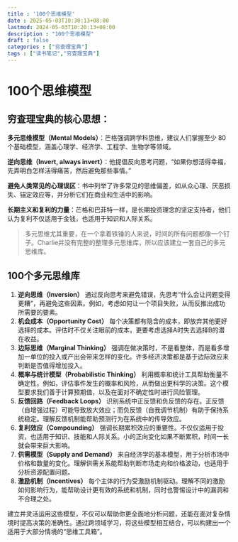 ```yaml
---
title : '100个思维模型'
date : 2025-05-03T10:30:13+08:00
lastmod: 2024-05-03T10:20:13+08:00
description : "100个思维模型" 
draft : false    
categories : ["穷查理宝典"]
tags : ["读书笔记","穷查理宝典"]
---
```


# 100个思维模型

## 穷查理宝典的核心思想：

**多元思维模型（Mental Models）**：芒格强调跨学科思维，建议人们掌握至少 80 个基础模型，涵盖心理学、经济学、工程学、生物学等领域。

**逆向思维（Invert, always invert）**：他提倡反向思考问题，“如果你想活得幸福，先弄明白怎样活得痛苦，然后避免那些事情。”

**避免人类常见的心理误区**：书中列举了许多常见的思维偏差，如从众心理、厌恶损失、锚定效应等，并分析它们在商业和生活中的影响。

**长期主义和复利的力量**：芒格和巴菲特一样，是长期投资理念的坚定支持者，他们认为复利不仅适用于金钱，也适用于知识和人际关系。

> 多元思维尤其重要，在一个拿着铁锤的人来说，时间的所有问题都像一个钉子。Charlie并没有完整的整理多元思维库，所以应该建立一套自己的多元思维库。

## 100个多元思维库

1. **逆向思维（Inversion）**
    通过反向思考来避免错误，先思考“什么会让问题变得更糟”，再避免这些因素。例如，考虑如何让一个项目失败，从而反推出成功所需要的要素。
2. **机会成本（Opportunity Cost）**
    每个决策都有隐含的成本，即放弃其他更好选择的成本。评估时不仅关注眼前的成本，更要考虑选择A时失去选择B的潜在收益。
3. **边际思维（Marginal Thinking）**
    强调在做决策时，不是看整体，而是看多增加一单位的投入或产出会带来怎样的变化。许多经济决策都是基于边际效应来判断是否值得增加投入。
4. **概率与统计模型（Probabilistic Thinking）**
    利用概率和统计工具帮助衡量不确定性。例如，评估事件发生的概率和风险，从而做出更科学的决策。这个模型要求我们善于计算预期值，以及在面对不确定性时进行风险管理。
5. **反馈回路（Feedback Loops）**
    识别系统中正反馈和负反馈的存在。正反馈（自增强过程）可能导致放大效应；而负反馈（自我调节机制）有助于保持系统稳定。理解反馈机制能帮助预测行为在系统中的传导效应。
6. **复利效应（Compounding）**
    强调长期累积效应的重要性。不仅仅适用于投资，也适用于知识、技能和人际关系。小的正向变化如果不断累积，时间一长就会带来巨大影响。
7. **供需模型（Supply and Demand）**
    来自经济学的基本模型，用于分析市场中价格和数量的变化。理解供需关系能帮助判断市场走向和价格波动，也适用于分析资源配置问题。
8. **激励机制（Incentives）**
    每个主体的行为受激励机制驱动。理解不同的激励如何影响行为，能帮助设计更有效的系统和机制，同时也警惕设计中的漏洞和不合理之处。

建立并灵活运用这些模型，不仅可以帮助你更全面地分析问题，还能在面对复杂情境时提高决策的准确性。通过跨领域学习，将这些模型相互结合，可以构建出一个适用于大部分情境的“思维工具箱”。